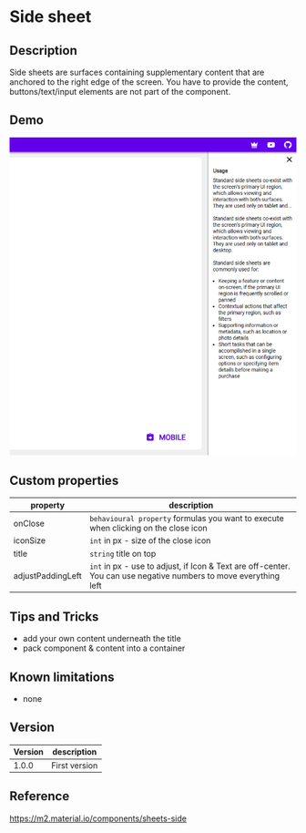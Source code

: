 # Side sheet

## Description

Side sheets are surfaces containing supplementary content that are anchored to the right edge of the screen.
You have to provide the content, buttons/text/input elements are not part of the component. 

## Demo

![SideSheet](../assets/cmp_MD_SideSheet.png)

## Custom properties

| property | description |
| --- | --- |
| onClose | `behavioural property` formulas you want to execute when clicking on the close icon |
| iconSize | `int` in px - size of the close icon |
| title | `string` title on top |
| adjustPaddingLeft | `int` in px - use to adjust, if Icon & Text are off-center. You can use negative numbers to move everything left |

## Tips and Tricks

* add your own content underneath the title
* pack component & content into a container

## Known limitations

* none

## Version

| Version | description |
| --- | --- |
| 1.0.0 | First version |

## Reference

https://m2.material.io/components/sheets-side
